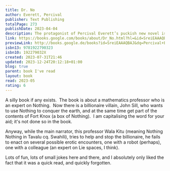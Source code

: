 ```yaml
---
title: Dr. No
author: Everett, Percival
publisher: Text Publishing
totalPage: 273
publishDate: 2023-04-04
description: The protagonist of Percival Everett’s puckish new novel is a brilliant professor of mathematics who goes by Wala Kitu. (Wala, he explains, means ‘nothing’ in Tagalog, and Kitu is Swahili for ‘nothing’. He is an expert on nothing. That is to say, he is an expert, and his area of study is nothing, and he does nothing about it. This makes him the perfect partner for the aspiring villain John Sill, who wants to break into Fort Knox to steal, well, not gold bars, but a shoebox containing nothing. Once he controls nothing he’ll proceed with a dastardly plan to turn a Massachusetts town into nothing. Or so he thinks. With the help of the brainy and brainwashed astrophysicist-turned-henchwoman Eigen Vector, our professor tries to foil the villain while remaining in his employ. In the process, Wala Kitu learns that Sill’s desire to become a literal Bond villain originated in some real all-American villainy related to the murder of Martin Luther King Jr. As Sill says, ‘Professor, think of it this way. This country has never given anything to us and it never will. We have given everything to it. I think it’s time we gave nothing back.’ Dr. No is a caper with teeth, a wildly mischievous novel from one of America’s most inventive, provocative and productive writers. That it is about nothing isn’t to say that it’s not about anything. In fact, it’s about villains. Bond villains. And that’s not nothing.
link: https://books.google.com/books/about/Dr_No.html?hl=&id=SreiEAAAQBAJ
previewLink: http://books.google.de/books?id=SreiEAAAQBAJ&dq=Percival+Evertett,+Dr.+No&hl=&as_pt=BOOKS&cd=1&source=gbs_api
isbn13: 9781922790323
isbn10: 192279032X
created: 2023-07-31T21:46
updated: 2023-12-24T20:12:18+01:00
blog: true
parent: book I've read
layout: book
read: 2023-05
rating: 6
---
```


A silly book if any exists.  The book is about a mathematics professor who is an expert on Nothing.  Now there is a billionaire villain, John Sill, who wants to use Nothing to conquer the earth, and at the same time get part of the contents of Fort Knox (a box of Nothing).  I am capitalising the word for your aid; it's not done so in the book.  

Anyway, while the main narrator, this professor Wala Kitu (meaning Nothing Nothing in Tavalu cq. Swahili), tries to help and stop the billionaire, he fails to enact on several possible erotic encounters, one with a robot (perhaps), one with a colleague (an expert on Lie spaces, I think).  

Lots of fun, lots of small jokes here and there, and I absolutely only liked the fact that it was a quick read, and quickly forgotten.